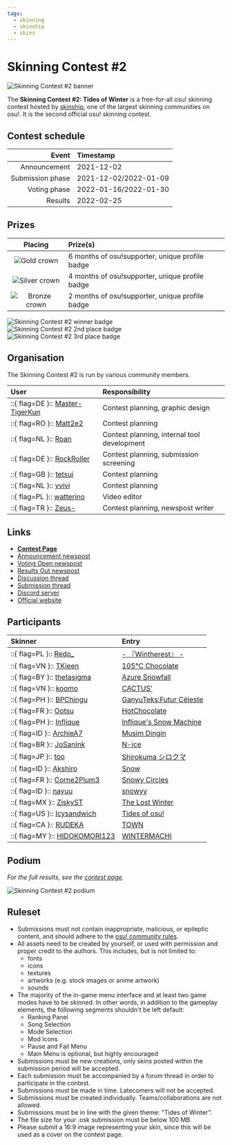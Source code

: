 ```yaml
---
tags:
  - skinning
  - skinship
  - skins
---
```


# Skinning Contest #2

![Skinning Contest #2 banner](img/banner.jpg)

The **Skinning Contest #2: Tides of Winter** is a free-for-all osu! skinning contest hosted by [skinship](https://skinship.xyz), one of the largest skinning communities on osu!. It is the second official osu! skinning contest.

## Contest schedule

| Event | Timestamp |
| --: | :-- |
| Announcement | 2021-12-02 |
| Submission phase | 2021-12-02/2022-01-09 |
| Voting phase | 2022-01-16/2022-01-30 |
| Results | 2022-02-25 |

## Prizes

| Placing | Prize(s) |
| :-: | :-- |
| ![Gold crown](/wiki/shared/crown-gold.png "1st place") | 6 months of osu!supporter, unique profile badge |
| ![Silver crown](/wiki/shared/crown-silver.png "2nd place") | 4 months of osu!supporter, unique profile badge |
| ![Bronze crown](/wiki/shared/crown-bronze.png "3rd place") | 2 months of osu!supporter, unique profile badge |

![](img/badge-winner.png "Skinning Contest #2 winner badge") ![](img/badge-2nd.png "Skinning Contest #2 2nd place badge") ![](img/badge-3rd.png "Skinning Contest #2 3rd place badge")

## Organisation

The Skinning Contest #2 is run by various community members.

| User | Responsibility |
| :-- | :-- |
| ::{ flag=DE }:: [Master-TigerKun](https://osu.ppy.sh/users/10688456) | Contest planning, graphic design |
| ::{ flag=RO }:: [Matt2e2](https://osu.ppy.sh/users/12144912) | Contest planning |
| ::{ flag=NL }:: [Roan](https://osu.ppy.sh/users/8214639) | Contest planning, internal tool development |
| ::{ flag=DE }:: [RockRoller](https://osu.ppy.sh/users/8388854) | Contest planning, submission screening |
| ::{ flag=GB }:: [tetsui](https://osu.ppy.sh/users/10974678) | Contest planning |
| ::{ flag=NL }:: [vvivi](https://osu.ppy.sh/users/10432755) | Contest planning |
| ::{ flag=PL }:: [watterino](https://osu.ppy.sh/users/3512261) | Video editor |
| ::{ flag=TR }:: [Zeus-](https://osu.ppy.sh/users/5464437) | Contest planning, newspost writer |

## Links

- **[Contest Page](https://osu.ppy.sh/community/contests/137)**
- [Announcement newspost](https://osu.ppy.sh/home/news/2021-12-02-skinning-contest-tides-of-winter-announcement)
- [Voting Open newspost](https://osu.ppy.sh/home/news/2022-01-16-skinning-contest-tides-of-winter-voting-open)
- [Results Out newspost](https://osu.ppy.sh/home/news/2022-02-25-skinning-contest-tides-of-winter-results)
- [Discussion thread](https://osu.ppy.sh/community/forums/topics/1472845)
- [Submission thread](https://osu.ppy.sh/community/forums/topics/1472846)
- [Discord server](https://discord.skinship.xyz)
- [Official website](https://skinship.xyz)

## Participants

| Skinner | Entry |
| :-- | :-- |
| ::{ flag=PL }:: [Redo_](https://osu.ppy.sh/users/7122165) | [- 『Wintherest』 -](https://osu.ppy.sh/community/forums/topics/1498493) |
| ::{ flag=VN }:: [TKieen](https://osu.ppy.sh/users/12561202) | [105°C Chocolate](https://osu.ppy.sh/community/forums/topics/1496067) |
| ::{ flag=BY }:: [thetasigma](https://osu.ppy.sh/users/6234482) | [Azure Snowfall](https://osu.ppy.sh/community/forums/topics/1498492) |
| ::{ flag=VN }:: [koomo](https://osu.ppy.sh/users/2168518) | [CACTUS'](https://osu.ppy.sh/community/forums/topics/1481190) |
| ::{ flag=PH }:: [BPChingu](https://osu.ppy.sh/users/4236855) | [GanyuTeks:Futur Céleste](https://osu.ppy.sh/community/forums/topics/1489926) |
| ::{ flag=FR }:: [Ootsu](https://osu.ppy.sh/users/9634575) | [HotChocolate](https://osu.ppy.sh/community/forums/topics/1484895) |
| ::{ flag=PH }:: [Inflique](https://osu.ppy.sh/users/13865585) | [Inflique's Snow Machine](https://osu.ppy.sh/community/forums/topics/1498697) |
| ::{ flag=ID }:: [ArchieA7](https://osu.ppy.sh/users/7087699) | [Musim Dingin](https://osu.ppy.sh/community/forums/topics/1480386) |
| ::{ flag=BR }:: [JoSanInk](https://osu.ppy.sh/users/10848682) | [N-ice](https://osu.ppy.sh/community/forums/topics/1497539) |
| ::{ flag=JP }:: [too](https://osu.ppy.sh/users/12196931) | [Shirokuma シロクマ](https://osu.ppy.sh/community/forums/topics/1476743) |
| ::{ flag=ID }:: [Akshiro](https://osu.ppy.sh/users/10557490) | [Snow](https://osu.ppy.sh/community/forums/topics/1494794) |
| ::{ flag=FR }:: [Corne2Plum3](https://osu.ppy.sh/users/15646039) | [Snowy Circles](https://osu.ppy.sh/community/forums/topics/1498442) |
| ::{ flag=ID }:: [nayuu](https://osu.ppy.sh/users/12561379) | [snowyy](https://osu.ppy.sh/community/forums/topics/1498720) |
| ::{ flag=MX }:: [ZiskyST](https://osu.ppy.sh/users/11844975) | [The Lost Winter](https://osu.ppy.sh/community/forums/topics/1494537) |
| ::{ flag=US }:: [Icysandwich](https://osu.ppy.sh/users/10961544) | [Tides of osu!](https://osu.ppy.sh/community/forums/topics/1498620) |
| ::{ flag=CA }:: [RUDEKA](https://osu.ppy.sh/users/13015586) | [TOWN](https://osu.ppy.sh/community/forums/topics/1484572) |
| ::{ flag=MY }:: [HIDOKOMORI123](https://osu.ppy.sh/users/14216890) | [WINTERMACHI](https://osu.ppy.sh/community/forums/topics/1491283) |

## Podium

*For the full results, see the [contest page](https://osu.ppy.sh/community/contests/137).*

![](img/podium.png "Skinning Contest #2 podium")

## Ruleset

- Submissions must not contain inappropriate, malicious, or epileptic content, and should adhere to the [osu! community rules](/wiki/Rules).
- All assets need to be created by yourself, or used with permission and proper credit to the authors. This includes, but is not limited to:
  - fonts
  - icons
  - textures
  - artworks (e.g. stock images or anime artwork)
  - sounds
- The majority of the in-game menu interface and at least two game modes have to be skinned. In other words, in addition to the gameplay elements, the following segments shouldn't be left default:
  - Ranking Panel
  - Song Selection
  - Mode Selection
  - Mod Icons
  - Pause and Fail Menu
  - Main Menu is optional, but highly encouraged
- Submissions must be new creations, only skins posted within the submission period will be accepted.
- Each submission must be accompanied by a forum thread in order to participate in the contest.
- Submissions must be made in time. Latecomers will not be accepted.
- Submissions must be created individually. Teams/collaborations are not allowed.
- Submissions must be in line with the given theme: "Tides of Winter".
- The file size for your .osk submission must be below 100 MB.
- Please submit a 16:9 image representing your skin, since this will be used as a cover on the contest page.
